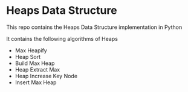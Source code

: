 # Heaps Data Structure 
This repo contains the Heaps Data Structure implementation in Python

It contains the following algorithms of Heaps
- Max Heapify
- Heap Sort
- Build Max Heap
- Heap Extract Max
- Heap Increase Key Node
- Insert Max Heap
